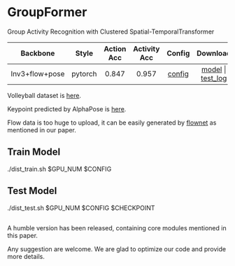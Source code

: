 # GroupFormer
Group Activity Recognition with Clustered Spatial-TemporalTransformer


|    Backbone     |  Style | Action Acc | Activity Acc|  Config | Download      |
| :-------------: | :-----: | :-----: | :------: | :------: | :-----------: |
|   Inv3+flow+pose   |  pytorch  |   0.847 |  0.957  |  [config](https://github.com/xueyee/GroupFormer/config/cluster_tr/inv3_cluster_sttr_global_v3_flip_w3_v4_cat2.yaml) | [model](https://drive.google.com/file/d/1vcmdfZRvIfmkZtkfnP-8CHvzYMT4BxaH/view?usp=sharing) &#124; [test_log]( https://drive.google.com/file/d/1Y8e_yd8ObZuaY1Vp1rhrlx0FFSsD_dz7/view?usp=sharing)

Volleyball dataset is [here](https://github.com/mostafa-saad/deep-activity#dataset).

Keypoint predicted by AlphaPose is [here](https://drive.google.com/file/d/19RUQ91vBlS2b9P1FfieJvr91zcEVxK1e/view?usp=sharing).

Flow data is too huge to upload, it can be easily generated by [flownet](https://github.com/NVIDIA/flownet2-pytorch) as mentioned in our paper.

## Train Model 
./dist_train.sh $GPU_NUM $CONFIG
##  Test Model 
./dist_test.sh $GPU_NUM $CONFIG $CHECKPOINT 


## 
A humble version has been released, containing core modules mentioned in this paper.

Any suggestion are welcome. We are glad to optimize our code and provide more details.

